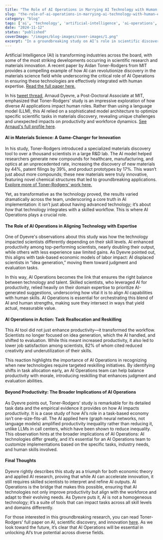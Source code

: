 ```yaml
---
title: "The Role of AI Operations in Marrying AI Technology with Human Expertise: A Case Study in Materials Science"
slug: "the-role-of-ai-operations-in-marrying-ai-technology-with-human-expertise-a-case-study-in-materials-science"
category: "blog"
tags: ['ai', 'technology', 'artificial-intelligence', 'ai-operations', 'data']
date: "2024-11-12"
status: "published"
coverImage: "/images/blog-images/cover-images/1.png"
excerpt: "In a groundbreaking study on AI’s role in scientific discovery, Aidan Toner-Rodgers explores how a specialized AI tool transformed materials innovation in a leading U.S. R&amp;amp;D lab. While AI-assis..."
---
```


Artificial Intelligence (AI) is transforming industries across the board, with some of the most striking developments occurring in scientific research and materials innovation. A recent paper by Aidan Toner-Rodgers from MIT provides a compelling example of how AI can revolutionize discovery in the materials science field while underscoring the critical role of AI Operations in ensuring these technologies are effectively integrated with human expertise. [Read the full paper here.](https://aidantr.github.io/files/AI_innovation.pdf)

In his [tweet thread](https://x.com/ArnaudDyevre/status/1856074595025203485), Arnaud Dyevre, a Post-Doctoral Associate at MIT, emphasized that Toner-Rodgers' study is an impressive exploration of how diverse AI applications impact human roles. Rather than using a language model (LLM), this AI relied on a sophisticated model architecture to optimize specific scientific tasks in materials discovery, revealing unique challenges and unexpected impacts on productivity and workforce dynamics. [See Arnaud's full profile here](https://x.com/ArnaudDyevre).

#### AI in Materials Science: A Game-Changer for Innovation

In his study, Toner-Rodgers introduced a specialized materials discovery tool to over a thousand scientists in a large R&D lab. The AI model helped researchers generate new compounds for healthcare, manufacturing, and optics at an unprecedented rate, increasing the discovery of new materials by 44%, patent filings by 39%, and product prototypes by 17%. This wasn’t just about more compounds; these new materials were truly innovative, featuring novel chemical structures that led to groundbreaking applications. [Explore more of Toner-Rodgers' work here.](https://aidantr.github.io/)

Yet, as transformative as the technology proved, the results varied dramatically across the team, underscoring a core truth in AI implementation: it isn’t just about having advanced technology; it’s about *how* that technology integrates with a skilled workflow. This is where AI Operations plays a crucial role.

#### The Role of AI Operations in Aligning Technology with Expertise

One of Dyevre's observations about this study was how the technology impacted scientists differently depending on their skill levels. AI enhanced productivity among top-performing scientists, nearly doubling their output, while others with less experience saw limited gains. As Dyevre pointed out, this aligns with task-based economic models of labor impact: AI displaced scientists in “idea generation,” moving them toward judgment and evaluation tasks.

In this way, AI Operations becomes the link that ensures the right balance between technology and talent. Skilled scientists, who leveraged AI for productivity, relied heavily on their domain expertise to prioritize AI-generated suggestions, underscoring how vital it is to align AI capabilities with human skills. AI Operations is essential for orchestrating this blend of AI and human strengths, making sure they intersect in ways that yield actual, measurable value.

#### AI Operations in Action: Task Reallocation and Reskilling

This AI tool did not just enhance productivity—it transformed the workflow. Scientists no longer focused on idea generation, which the AI handled, and shifted to evaluation. While this meant increased productivity, it also led to lower job satisfaction among scientists, 82% of whom cited reduced creativity and underutilization of their skills.

This reaction highlights the importance of AI Operations in recognizing when new technologies require targeted reskilling initiatives. By identifying shifts in task allocation early, an AI Operations team can help balance productivity with morale, introducing reskilling that enhances judgment and evaluation abilities.

#### Beyond Productivity: The Broader Implications of AI Operations

As Dyevre points out, Toner-Rodgers’ study is remarkable for its detailed task data and the empirical evidence it provides on how AI impacts productivity. It is a case study of how AI’s role in a task-based economy isn’t one-size-fits-all. The AI applied here (graph neural networks, not language models) amplified productivity inequality rather than reducing it, unlike LLMs in call centers, which have been shown to reduce inequality. This observation hints at the broader implications of AI Operations: AI technologies differ greatly, and it’s essential for an AI Operations team to customize implementations based on the specific tasks, industry needs, and human skills involved.

#### Final Thoughts

Dyevre rightly describes this study as a triumph for both economic theory and applied AI research, proving that while AI can accelerate innovation, it still requires skilled scientists to interpret and refine AI outputs. AI Operations is the bridge that makes this possible, ensuring that AI technologies not only improve productivity but align with the workforce and adapt to their evolving needs. As Dyevre puts it, AI is not a homogeneous technology; it’s a suite of tools that can impact tasks across all skill levels and domains differently.

For those interested in this groundbreaking research, you can read Toner-Rodgers' full paper on AI, scientific discovery, and innovation [here](https://aidantr.github.io/files/AI_innovation.pdf). As we look toward the future, it’s clear that AI Operations will be essential in unlocking AI’s true potential across diverse fields.


